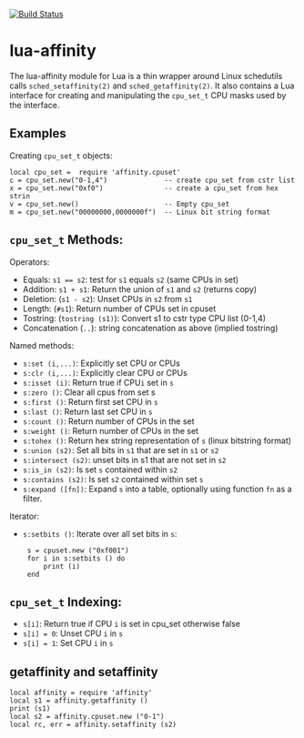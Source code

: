 [![Build Status](https://travis-ci.org/grondo/lua-affinity.svg?branch=master)](https://travis-ci.org/grondo/lua-affinity)

# lua-affinity 

The lua-affinity module for Lua is a thin wrapper around Linux
schedutils calls `sched_setaffinity(2)` and `sched_getaffinity(2)`.
It also contains a Lua interface for creating and manipulating
the `cpu_set_t` CPU masks used by the interface.

## Examples

Creating `cpu_set_t` objects:

    local cpu_set =  require 'affinity.cpuset'
    c = cpu_set.new("0-1,4")              -- create cpu_set from cstr list
    x = cpu_set.new("0xf0")               -- create a cpu_set from hex strin
    v = cpu_set.new()                     -- Empty cpu_set
    m = cpu_set.new("00000000,0000000f")  -- Linux bit string format

## `cpu_set_t` Methods:

Operators:

 * Equals: `s1 == s2`: test for `s1` equals `s2` (same CPUs in set)
 * Addition: `s1 + s1`: Return the union of `s1` and `s2` (returns copy)
 * Deletion: (`s1 - s2`): Unset CPUs in `s2` from `s1`
 * Length: (`#s1`): Return number of CPUs set in cpuset
 * Tostring: (`tostring (s1)`): Convert s1 to cstr type CPU list (0-1,4)
 * Concatenation (`..`): string concatenation as above (implied tostring)

Named methods:

 * `s:set (i,...)`: Explicitly set CPU or CPUs
 * `s:clr (i,...)`: Explicitly clear CPU or CPUs
 * `s:isset (i)`: Return true if CPU`i` set in `s`
 * `s:zero ()`: Clear all cpus from set s
 * `s:first ()`: Return first set CPU in `s`
 * `s:last ()`: Return last set CPU in `s`
 * `s:count ()`: Return number of CPUs in the set
 * `s:weight ()`: Return number of CPUs in the set
 * `s:tohex ()`: Return hex string representation of `s` (linux bitstring format)
 * `s:union (s2)`: Set all bits in `s1` that are set in `s1` or `s2`
 * `s:intersect (s2)`: unset bits in s1 that are not set in `s2`
 * `s:is_in (s2)`: Is set `s` contained within `s2`
 * `s:contains (s2)`: Is set `s2` contained within set `s`
 * `s:expand ([fn])`: Expand `s` into a table, optionally using function `fn` as a filter.

Iterator:

 * `s:setbits ()`: Iterate over all set bits in `s`:

        s = cpuset.new ("0xf001")
        for i in s:setbits () do
            print (i)
        end

## `cpu_set_t` Indexing:

 * `s[i]`: Return true if CPU `i` is set in cpu_set otherwise false
 * `s[i] = 0`: Unset CPU `i` in `s`
 * `s[i] = 1`: Set CPU `i` in `s`


## getaffinity and setaffinity

    local affinity = require 'affinity'
    local s1 = affinity.getaffinity ()
    print (s1)
    local s2 = affinity.cpuset.new ("0-1")
    local rc, err = affinity.setaffinity (s2)


